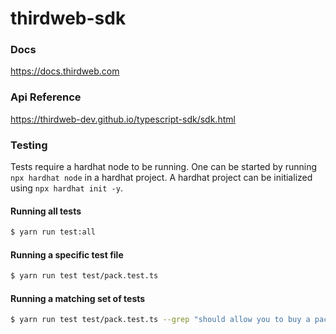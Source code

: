 # thirdweb-sdk

### Docs

https://docs.thirdweb.com

### Api Reference

https://thirdweb-dev.github.io/typescript-sdk/sdk.html

### Testing

Tests require a hardhat node to be running. One can be started by running `npx hardhat node` in a hardhat project. A hardhat project can be initialized using `npx hardhat init -y`. 

#### Running all tests

```bash
$ yarn run test:all
```

#### Running a specific test file

```bash
$ yarn run test test/pack.test.ts
```

#### Running a matching set of tests

```bash
$ yarn run test test/pack.test.ts --grep "should allow you to buy a pack"
```
